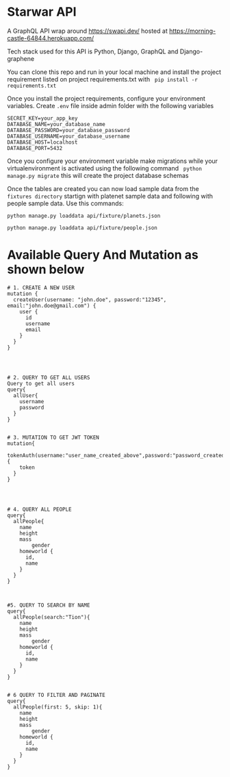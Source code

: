 # Starwar API
A GraphQL API wrap around https://swapi.dev/ hosted at https://morning-castle-64844.herokuapp.com/

Tech stack used for this API is Python, Django, GraphQL and Django-graphene

You can clone this repo and run in your local machine and install the project requirement listed on project requirements.txt with `` pip install -r requirements.txt``

Once you install the project requirements, configure your environment variables. Create ``.env`` file inside admin folder with the following variables
```bazaar
SECRET_KEY=your_app_key
DATABASE_NAME=your_database_name
DATABASE_PASSWORD=your_database_password
DATABASE_USERNAME=your_database_username
DATABASE_HOST=localhost
DATABASE_PORT=5432
```

Once you configure your environment variable make migrations while your virtualenvironment is activated using the following command ``` python manage.py migrate``` this will create the project database schemas

Once the tables are created you can now load sample data from the ``` fixtures directory``` startign with platenet sample data  and following with people sample data. Use this commands:
```
python manage.py loaddata api/fixture/planets.json
```

```
python manage.py loaddata api/fixture/people.json
```


# Available Query And Mutation as shown below
```bazaar
# 1. CREATE A NEW USER
mutation {
  createUser(username: "john.doe", password:"12345", email:"john.doe@gmail.com") {
    user {
      id
      username
      email
    }
  }
}




# 2. QUERY TO GET ALL USERS
Query to get all users
query{
  allUser{
    username
    password
  }
}


# 3. MUTATION TO GET JWT TOKEN
mutation{
  tokenAuth(username:"user_name_created_above",password:"password_created_above"){
    token
  }
}




# 4. QUERY ALL PEOPLE
query{
  allPeople{
    name
    height
    mass
		gender
    homeworld {
      id,
      name
    }
  }
}



#5. QUERY TO SEARCH BY NAME
query{
  allPeople(search:"Tion"){
    name
    height
    mass
		gender
    homeworld {
      id,
      name
    }
  }
}


# 6 QUERY TO FILTER AND PAGINATE
query{
  allPeople(first: 5, skip: 1){
    name
    height
    mass
		gender
    homeworld {
      id,
      name
    }
  }
}


```

